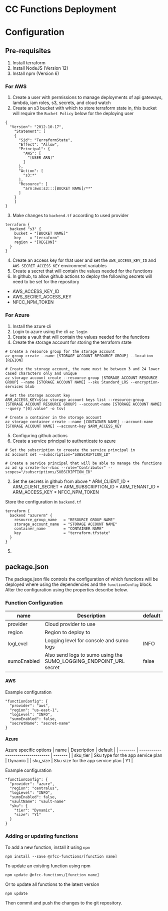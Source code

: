 # CC Functions Deployment

# Configuration

## Pre-requisites
1. Install terraform
1. Install NodeJS (Version 12)
1. Install npm (Version 6)

### For AWS
1. Create a user with permissions to manage deployments of api gateways, lambda, iam roles, s3, secrets, and cloud watch
2. Create an s3 bucket with which to store terraform state in, this bucket will require the `Bucket Policy` below for the deploying user
```
{
  "Version": "2012-10-17",
    "Statement": [
    {
      "Sid": "TerraformState",
      "Effect": "Allow",
      "Principal": {
        "AWS": [
          "[USER ARN]"
        ]
      },
      "Action": [
        "s3:*"
      ],
      "Resource": [
        "arn:aws:s3:::[BUCKET NAME]/**"
      ]
    }
    ]
}
```
3. Make changes to `backend.tf` according to used provider
```
terraform {
  backend "s3" {
    bucket = "[BUCKET NAME]"
    key    = "terraform"
    region = "[REGION]"
  }
}
```
4. Create an access key for that user and set the `AWS_ACCESS_KEY_ID` and `AWS_SECRET_ACCESS_KEY` environment variables
5. Create a secret that will contain the values needed for the functions
6. In github, to allow github actions to deploy the following secrets will need to be set for the repository
  * AWS_ACCESS_KEY_ID
  * AWS_SECRET_ACCESS_KEY
  * NFCC_NPM_TOKEN

### For Azure
1. Install the azure cli
2. Login to azure using the cli `az login`
3. Create a vault that will contain the values needed for the functions
4. Create the storage account for storing the terraform state
```
# Create a resource group for the storage account
az group create --name [STORAGE ACCOUNT RESOURCE GROUP] --location [REGION]

# Create the storage account, the name must be between 3 and 24 lower cased characters only and unique
az storage account create --resource-group [STORAGE ACCOUNT RESOURCE GROUP] --name [STORAGE ACCOUNT NAME] --sku Standard_LRS --encryption-services blob

# Get the storage account key
ARM_ACCESS_KEY=$(az storage account keys list --resource-group [STORAGE ACCOUNT RESOURCE GROUP] --account-name [STORAGE ACCOUNT NAME] --query "[0].value" -o tsv)

# Create a container in the storage account
az storage container create --name [CONTAINER NAME] --account-name [STORAGE ACCOUNT NAME] --account-key $ARM_ACCESS_KEY
```
5. Configuring github actions
  1. Create a service principal to authenticate to azure
  ```
  # Set the subscription to creeate the service principal in
  az account set --subscription="SUBSCRIPTION_ID"
  
  # Create a service principal that will be able to manage the functions
  az ad sp create-for-rbac --role="Contributor" --scopes="/subscriptions/SUBSCRIPTION_ID"
  ```
  2. Set the secrets in github from above
    * ARM_CLIENT_ID
    * ARM_CLIENT_SECRET
    * ARM_SUBSCRIPTION_ID
    * ARM_TENANT_ID
    * ARM_ACCESS_KEY
    * NFCC_NPM_TOKEN

Store the configuration in `backend.tf`
```
terraform {
  backend "azurerm" {
    resource_group_name   = "RESOURCE GROUP NAME"
    storage_account_name  = "STORAGE ACCOUNT NAME"
    container_name        = "CONTAINER NAME"
    key                   = "terraform.tfstate"
  }
}
```
5. 
   
## package.json
The package.json file controls the configuration of which functions will be deployed where using the dependencies and the `functionConfig` block. Alter the configuration using the properties describe below.

### Function Configuration
| name        | Description                                                       | default |
| ----------- | ----------------------------------------------------------------- | ------- |
| provider    | Cloud provider to use                                             |         |
| region      | Region to deploy to                                               |         |
| logLevel    | Logging level for console and sumo logs                           | INFO    |
| sumoEnabled | Also send logs to sumo using the SUMO_LOGGING_ENDPOINT_URL secret | false   |

#### AWS
Example configuration
```
"functionConfig": {
  "provider": "aws",
  "region": "us-east-1",
  "logLevel": "INFO",
  "sumoEnabled": false,
  "secretName": "secret-name"
}
```

#### Azure
Azure specific options
| name     | Description                       | default |
| -------- | --------------------------------- | ------- |
| sku_tier | Sku type for the app service plan | Dynamic |
| sku_size | Sku size for the app service plan | Y1      |

Example configuration
```
"functionConfig": {
  "provider": "azure",
  "region": "centralus",
  "logLevel": "INFO",
  "sumoEnabled": false,
  "vaultName": "vault-name"
  "sku": {
    "tier": "Dynamic",
    "size": "Y1"
  }
}
```

### Adding or updating functions
To add a new function, install it using `npm`
```
npm install --save @nfcc-functions/[function name]
```

To update an existing function using npm
```
npm update @nfcc-functions/[function name]
```

Or to update all functions to the latest version
```
npm update
```

Then commit and push the changes to the git repository.
